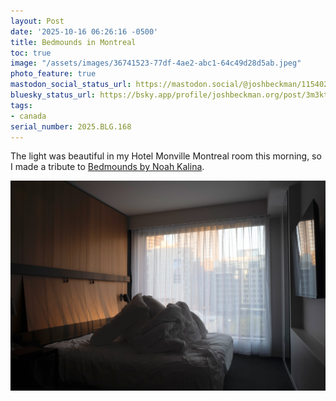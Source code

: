 ```yaml
---
layout: Post
date: '2025-10-16 06:26:16 -0500'
title: Bedmounds in Montreal
toc: true
image: "/assets/images/36741523-77df-4ae2-abc1-64c49d28d5ab.jpeg"
photo_feature: true
mastodon_social_status_url: https://mastodon.social/@joshbeckman/115402042466170348
bluesky_status_url: https://bsky.app/profile/joshbeckman.org/post/3m3ktpdcbik2o
tags:
- canada
serial_number: 2025.BLG.168
---
```

The light was beautiful in my Hotel Monville Montreal room this morning, so I made a tribute to [Bedmounds by Noah Kalina](https://www.joshbeckman.org/blog/reading/bedmounds-by-noah-kalina).

![A bedmouond](/assets/images/36741523-77df-4ae2-abc1-64c49d28d5ab.jpeg)
